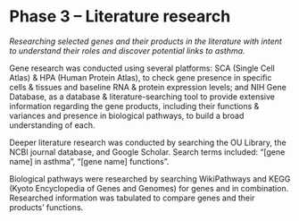 # Phase 3 – Literature research

_Researching selected genes and their products in the literature with intent to understand their roles and discover potential links to asthma._

Gene research was conducted using several platforms: SCA (Single Cell Atlas) & HPA (Human Protein Atlas), to check gene presence in specific cells & tissues and baseline RNA & protein expression levels; and NIH Gene Database, as a database & literature-searching tool to provide extensive information regarding the gene products, including their functions & variances and presence in biological pathways, to build a broad understanding of each.

Deeper literature research was conducted by searching the OU Library, the NCBI journal database, and Google Scholar. Search terms included: “\[gene name] in asthma”, “\[gene name] functions”.

Biological pathways were researched by searching WikiPathways and KEGG (Kyoto Encyclopedia of Genes and Genomes) for genes and in combination. Researched information was tabulated to compare genes and their products’ functions.
